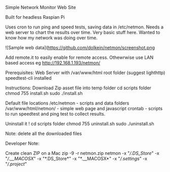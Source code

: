 
Simple Network Monitor Web Site

Built for headless Raspian Pi 

Uses cron to run ping and speed tests, saving data in /etc/netmon.  Needs a web server to chart the results over time.  Very basic stuff here.  Wanted to know how my network was doing over time.

![Sample web data](https://github.com/dolkein/netmon/screenshot.png

Add remote.it to easily enable for remote access. Othewrwise use LAN based access eg http://192.168.1.193/netmon/

Prerequisites:
Web Server with /var/www/html root folder (suggest lighthttp)
speedtest-cli installed

Instructions:
Download Zip asset file into temp folder
cd scripts folder
chmod 755 install.sh
sudo ./install.sh

Default file locations
/etc/netmon - scripts and data folders
/var/www/html/netmon/ - simple web page and javascript 
crontab - scripts to run speedtest and ping test to collect results.

Uninstall it !
cd scripts folder
chmod 755 uninstall.sh
sudo ./uninstall.sh

Note: delete all the downloaded files 

Developer Note:

Create clean ZIP on a Mac
zip -9 -r netmon.zip netmon -x "*/.DS_Store*" -x "*/.__MACOSX*" -x "\*.DS_Store\*" -x "\*.__MACOSX\*" -x "*/.settings*" -x "*/.project*"
